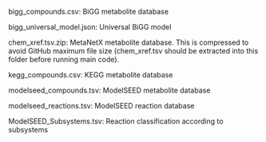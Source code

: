 bigg_compounds.csv: 
BiGG metabolite database

bigg_universal_model.json:
Universal BiGG model

chem_xref.tsv.zip:
MetaNetX metabolite database. This is compressed to avoid GitHub maximum file size (chem_xref.tsv should be extracted into this folder before running main code).

kegg_compounds.csv:
KEGG metabolite database

modelseed_compounds.tsv:
ModelSEED metabolite database

modelseed_reactions.tsv:
ModelSEED reaction database 

ModelSEED_Subsystems.tsv:
Reaction classification according to subsystems